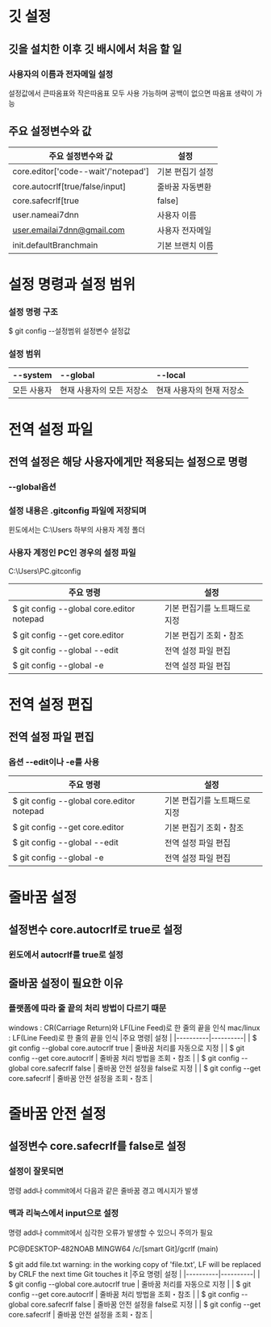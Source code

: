 # 깃 설정

## 깃을 설치한 이후 깃 배시에서 처음 할 일
### 사용자의 이름과 전자메일 설정
설정값에서 큰따옴표와 작은따옴표 모두 사용 가능하며 공백이 없으면 따옴표 생략이 가능

## 주요 설정변수와 값

|주요 설정변수와 값| 설정 |
|----------|----------|
| core.editor['code--wait'/'notepad'] | 기본 편집기 설정 |
| core.autocrlf[true/false/input] | 줄바꿈 자동변환 |
| core.safecrlf[true|false] | 줄바꿈 안전확인 |
| user.nameai7dnn | 사용자 이름 |
| user.emailai7dnn@gmail.com | 사용자 전자메일 |
| init.defaultBranchmain | 기본 브랜치 이름 |

# 설정 명령과 설정 범위

### 설정 명령 구조
$ git config --설정범위 설정변수 설정값

### 설정 범위
|--system|--global|--local|
|:---|:---|:---|
|모든 사용자|현재 사용자의 모든 저장소| 현재 사용자의 현재 저장소|

# 전역 설정 파일
## 전역 설정은 해당 사용자에게만 적용되는 설정으로 명령
### --global옵션
### 설정 내용은 .gitconfig 파일에 저장되며
윈도에서는 C:\Users 하부의 사용자 계정 폴더

### 사용자 계정인 PC인 경우의 설정 파일
C:\Users\PC\.gitconfig

|주요 명령| 설정 |
|----------|----------|
| $ git config --global core.editor notepad | 기본 편집기를 노트패드로 지정 |
| $ git config --get core.editor | 기본 편집기 조회・참조 |
| $ git config --global --edit | 전역 설정 파일 편집 |
| $ git config --global -e | 전역 설정 파일 편집 |

# 전역 설정 편집
## 전역 설정 파일 편집
### 옵션 --edit이나 -e를 사용
|주요 명령| 설정 |
|----------|----------|
| $ git config --global core.editor notepad | 기본 편집기를 노트패드로 지정 |
| $ git config --get core.editor | 기본 편집기 조회・참조 |
| $ git config --global --edit | 전역 설정 파일 편집 |
| $ git config --global -e | 전역 설정 파일 편집 |

# 줄바꿈 설정
## 설정변수 core.autocrlf로 true로 설정
### 윈도에서 autocrlf를 true로 설정

## 줄바꿈 설정이 필요한 이유
### 플랫폼에 따라 줄 끝의 처리 방법이 다르기 때문
windows : CR(Carriage Return)와 LF(Line Feed)로 한 줄의 끝을 인식
mac/linux : LF(Line Feed)로 한 줄의 끝을 인식
|주요 명령| 설정 |
|----------|----------|
| $ git config --global core.autocrlf true | 줄바꿈 처리를 자동으로 지정 |
| $ git config --get core.autocrlf | 줄바꿈 처리 방법을 조회・참조 |
| $ git config --global core.safecrlf false | 줄바꿈 안전 설정을 false로 지정 |
| $ git config --get core.safecrlf | 줄바꿈 안전 설정을 조회・참조 |

# 줄바꿈 안전 설정
## 설정변수 core.safecrlf를 false로 설정
### 설정이 잘못되면
명령 add나 commit에서 다음과 같은 줄바꿈 경고 메시지가 발생

### 맥과 리눅스에서 input으로 설정
명령 add나 commit에서 심각한 오류가 발생할 수 있으니 주의가 필요

PC@DESKTOP-482NOAB MINGW64 /c/[smart Git]/gcrlf (main)

$ git add file.txt
warning: in the working copy of 'file.txt', LF will be
replaced by CRLF the next time Git touches it
|주요 명령| 설정 |
|----------|----------|
| $ git config --global core.autocrlf true | 줄바꿈 처리를 자동으로 지정 |
| $ git config --get core.autocrlf | 줄바꿈 처리 방법을 조회・참조 |
| $ git config --global core.safecrlf false | 줄바꿈 안전 설정을 false로 지정 |
| $ git config --get core.safecrlf | 줄바꿈 안전 설정을 조회・참조 |
